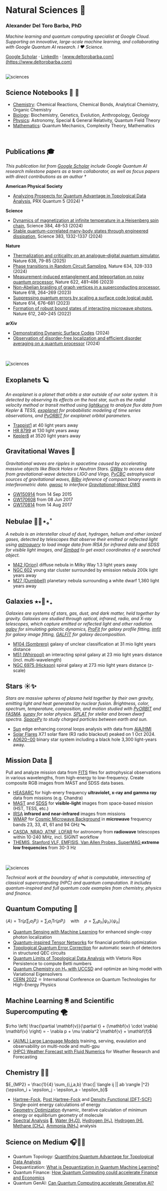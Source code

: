 # Natural Sciences 🌸

### Alexander Del Toro Barba, PhD

*Machine learning and quantum computing specialist at Google Cloud. Supporting on innovative, large-scale machine learning, and collaborating with Google Quantum AI research. I ❤️ Science.*

[Google Scholar](https://scholar.google.com/citations?hl=en&user=fddyK-wAAAAJ) $\cdot$ [LinkedIn](https://www.linkedin.com/in/deltorobarba/) $\cdot$ [www.deltorobarba.com](https://www.deltorobarba.com)

<br>

<img src="https://raw.githubusercontent.com/deltorobarba/repo/master/sciences_0000.png" alt="sciences">


## Science Notebooks 🍃 🎨
* [Chemistry](https://github.com/deltorobarba/sciences/blob/master/chemistry.ipynb): Chemical Reactions, Chemical Bonds, Analytical Chemistry, Organic Chemistry
* [Biology](https://github.com/deltorobarba/sciences/blob/master/biology.ipynb): Biochemistry, Genetics, Evolution, Anthropology, Geology
* [Physics](https://github.com/deltorobarba/sciences/blob/master/physics.ipynb): Astronomy, Special & General Relativity, Quantum Field Theory
* [Mathematics](https://github.com/deltorobarba/sciences/blob/master/maths.ipynb): Quantum Mechanics, Complexity Theory, Mathematics

<br>

## Publications 🎓

*This publication list from [Google Scholar](https://scholar.google.com/citations?hl=en&user=fddyK-wAAAAJ) include Google Quantum AI research milestone papers as a team collaborator, as well as focus papers with direct contributions as an author †*

**American Physical Society**
  * [Analyzing Prospects for Quantum Advantage in Topological Data Analysis](https://journals.aps.org/prxquantum/abstract/10.1103/PRXQuantum.5.010319), PRX Quantum 5 (2024) †

**Science**
  * [Dynamics of magnetization at infinite temperature in a Heisenberg spin chain](https://doi.org/10.1126/science.adi7877), Science 384, 48-53  (2024)
  * [Stable quantum-correlated many-body states through engineered dissipation](https://doi.org/10.1126/science.adh9932), Science 383, 1332-1337 (2024)

**Nature**
  * [Thermalization and criticality on an analogue–digital quantum simulator](https://doi.org/10.1038/s41586-024-08460-3), Nature 638, 79-85 (2025)
  * [Phase transitions in Random Circuit Sampling](https://doi.org/10.1038/s41586-024-07998-6), Nature 634, 328-333 (2024)
  * [Measurement-induced entanglement and teleportation on noisy quantum processor](https://doi.org/10.1038/s41586-023-06505-7), Nature 622, 481–486 (2023)
  * [Non-Abelian braiding of graph vertices in a superconducting processor](https://doi.org/10.1038/s41586-023-05954-4), Nature 618, 264–269 (2023)
  * [Suppressing quantum errors by scaling a surface code logical qubit](https://doi.org/10.1038/s41586-022-05434-1), Nature 614, 676–681 (2023)
  * [Formation of robust bound states of interacting microwave photons](https://doi.org/10.1038/s41586-022-05348-y), Nature 612, 240–245 (2022)

**arXiv**
  * [Demonstrating Dynamic Surface Codes](https://arxiv.org/abs/2412.14360) (2024)
  * [Observation of disorder-free localization and efficient disorder averaging on a quantum processor](https://arxiv.org/abs/2410.06557) (2024)

<br>


<br>
<img src="https://raw.githubusercontent.com/deltorobarba/repo/master/sciences_2000.png" alt="sciences">

## Exoplanets 🪐

*An exoplanet is a planet that orbits a star outside of our solar system. It is detected by observing its effects on the host star, such as the radial velocity method or transit method using [lightkurve](https://github.com/lightkurve/lightkurve) to analyze flux data from Kepler & TESS, [exoplanet](https://docs.exoplanet.codes/en/latest/) for probabilistic modeling of time series observations, and [PyORBIT](https://github.com/LucaMalavolta/PyORBIT) for exoplanet orbital parameters.*

* [Trappist1](https://github.com/deltorobarba/sciences/blob/master/exoplanet_trappist1.ipynb) at 40 light years away
* [HR 8799](https://github.com/deltorobarba/sciences/blob/master/exoplanet_HR8799.ipynb) at 130 light years away
* [Kepler8](https://github.com/deltorobarba/sciences/blob/master/exoplanet_kepler8.ipynb) at 3520 light years away

## Gravitational Waves 📡

*Gravitational waves are ripples in spacetime caused by accelerating massive objects like Black Holes or Neutron Stars. [GWpy](https://gwpy.github.io/docs/stable/) to access data from gravitational-wave detectors LIGO and Virgo, [PyCBC](https://pycbc.org/) astrophysical sources of gravitational waves, [Bilby](https://lscsoft.docs.ligo.org/bilby/) inference of compact binary events in interferometric data. [gwosc](https://gwosc.readthedocs.io/en/stable/) to interface [Gravitational-Wave OWS](https://gwosc.org)*

  * [GW150914](https://github.com/deltorobarba/sciences/blob/master/graviationalwave_GW150914.ipynb) from 14 Sep 2015
  * [GW170608](https://github.com/deltorobarba/sciences/blob/master/graviationalwave_GW170608.ipynb) from 08 Jun 2017
  * [GW170814](https://github.com/deltorobarba/sciences/blob/master/graviationalwave_GW170814.ipynb) from 14 Aug 2017

## Nebulae 🔭🫧⋆｡˚

*A nebula is an interstellar cloud of dust, hydrogen, helium and other ionized gases, detected by telescopes that observe their emitted or reflected light using [astroquery](https://astroquery.readthedocs.io/en/latest/) to load image data from IRSA for infrared data and SDSS for visible light images, and [Simbad](https://simbad.cds.unistra.fr/simbad/) to get exact coordinates of a searched object.*

  * [M42 (Orion)](https://github.com/deltorobarba/sciences/blob/master/nebula_M42.ipynb) diffuse nebula in Milky Way 1.3 light years away
  * [NGC 602](https://github.com/deltorobarba/sciences/blob/master/nebula_NGC_602.ipynb) young star cluster surrounded by emission nebula 200k light years away
  * [M27 (Dumbbell)](https://github.com/deltorobarba/sciences/blob/master/nebula_M27.ipynb)  planetary nebula surrounding a white dwarf 1,360 light years away

## Galaxies ⭑⋆🔭⋆₊

*Galaxies are systems of stars, gas, dust, and dark matter, held together by gravity. Galaxies are studied through optical, infrared, radio, and X-ray telescopes, which capture emitted or reflected light and other radiation. [galpy](https://docs.galpy.org/en/v1.10.0/) for simulating galactic dynamics, [ProFit](https://pypi.org/project/profit/) for galaxy profile fitting, [imfit](https://pyimfit.readthedocs.io/en/latest/overview.html) for galaxy image fitting, [GALFIT](https://users.obs.carnegiescience.edu/peng/work/galfit/galfit.html) for galaxy decomposition.*

  * [M104 (Sombrero)](https://github.com/deltorobarba/sciences/blob/master/galaxy_M104.ipynb) galaxy of unclear classification at 31 mio light years distance
  * [M51 (Whirpool)](https://github.com/deltorobarba/sciences/blob/master/galaxy_M51.ipynb) an interacting spiral galaxy at 23 mio light years distance (incl. multi-wavelength)
  * [NGC 6975 (Hickson)](https://github.com/deltorobarba/sciences/blob/master/galaxy_NGC_6975.ipynb) spiral galaxy at 273 mio light years distance (z-scale)

## Stars ☀️✨

*Stars are massive spheres of plasma held together by their own gravity, emitting light and heat generated by nuclear fusion. Brightness, color, spectrum, temperature, composition, and motion studied with [PyORBIT](https://github.com/LucaMalavolta/PyORBIT) and [FASMA](https://github.com/MariaTsantaki/FASMA-synthesis). [sunpy](https://sunpy.org) for solar physics. [SPLAT](https://pypi.org/project/splat/) for stellar and brown dwarf spectra. [SpacePy](https://spacepy.github.io/#getting-started) to study charged particles between earth and sun.*


  * [Sun](https://github.com/deltorobarba/sciences/blob/master/star_sun.ipynb) edge enhancing coronal loops analysis with data from [AIA/HMI](https://sdo.gsfc.nasa.gov/data/aiahmi/)
  * [Solar Flares](https://github.com/deltorobarba/sciences/blob/master/star_solarflare.ipynb) X7.1 solar flare (R3 radio blackout) peaked on 1 Oct 2024. 
  * [A0620−00](https://github.com/deltorobarba/sciences/blob/master/star_A0620_00.ipynb) binary star system including a black hole 3,300 light-years away.

## Mission Data 📂
Pull and analyze mission data from [FITS](https://github.com/deltorobarba/sciences/blob/master/missions_fits.ipynb) files for astrophysical observations in various wavelengths, from high-energy to low-frequency. Create composite RGB images from MAST and SDSS data bases.

  * [HEASARC](https://github.com/deltorobarba/sciences/blob/master/missions_heasarc.ipynb) for high-enery frequency **ultraviolet, x-ray and gamma ray** data from missions (e.g. Chandra)
  * [MAST](https://github.com/deltorobarba/sciences/blob/master/missions_mast.ipynb) and [SDSS](https://github.com/deltorobarba/sciences/blob/master/missions_sdss.ipynb) for **visible-light** images from space-based mission (HST, TESS, etc.)
  * [IRSA](https://github.com/deltorobarba/sciences/blob/master/missions_irsa.ipynb) **infrared and near-infrared** images from missions
  * [WMAP](https://map.gsfc.nasa.gov) for [Cosmic Microwave Background](https://github.com/deltorobarba/sciences/blob/master/cosmology_cmb.ipynb) in **microwave** frequency bands 23, 33, 41, 61 and 94 GHz 🛰️
  * [CASDA, NRAO, ATNF, LOFAR](https://github.com/deltorobarba/sciences/blob/master/missions_radio.ipynb) for astronomy from **radiowave** telescopes within 10-240 MHz, incl. SIGINT workflow
  * [THEMIS, Stanford VLF, EMFISIS, Van Allen Probes, SuperMAG ](https://github.com/deltorobarba/sciences/blob/master/missions_elf.ipynb) **extreme low frequencies** from 30-3 Hz

<br>  

<br>

<img src="https://raw.githubusercontent.com/deltorobarba/repo/master/quantum_000.jpg" alt="sciences">

*Technical work at the boundary of what is computable, intersecting of classical supercomputing (HPC) and quantum computation. It includes quantum-inspired and full quantum code examples from chemistry, physics and finance.*

## Quantum Computing 💎 

$\langle A \rangle = \text{Tr}(\rho \sum_i a_i P_i) = \sum_i a_i \text{Tr}(\rho P_i) \quad \text{with} \quad \rho = \sum_n p_n |\psi_n\rangle\langle\psi_n|$

* [Quantum Sensing with Machine Learning](https://github.com/deltorobarba/sciences/blob/master/quantumsensing.ipynb) for enhanced single-copy photon localization
* [Quantum-inspired Tensor Networks](https://github.com/deltorobarba/sciences/blob/master/tensornetworks.ipynb) for financial portfolio optimization
* [Topological Quantum Error Correction](https://github.com/deltorobarba/sciences/blob/master/tqec.ipynb) for automatic search of detectors in structured QEC circuits
* [Quantum Limits of Topological Data Analysis](https://github.com/deltorobarba/sciences/blob/master/tda.ipynb) with Vietoris Rips Persistence to compute Betti numbers
* [Quantum Chemistry on H₂ with UCCSD](https://github.com/deltorobarba/sciences/blob/master/quantum_chemistry.ipynb)  and optimize an Ising model with Variational Eigensolvers
* [CERN 2022](https://github.com/deltorobarba/sciences/blob/master/cern.ipynb) ⚛︎ International Conference on Quantum Technologies for High-Energy Physics

## Machine Learning 🖲️ and Scientific Supercomputing 🌪️

$\rho \left( \frac{\partial \mathbf{v}}{\partial t} + (\mathbf{v} \cdot \nabla) \mathbf{v} \right) = - \nabla p + \mu \nabla^2 \mathbf{v} + \mathbf{f}$

* [(AI/ML) Large Language Models](https://github.com/deltorobarba/sciences/blob/master/google.ipynb) training, serving, evaulation and observability on multi-node and multi-gpu
* [(HPC) Weather Forecast with Fluid Numerics](https://codelabs.developers.google.com/codelabs/wrf-on-slurm-gcp?hl=de#0) for Weather Research and Forecasting

## Chemistry 🧪🧬

$E_{MP2} = \frac{1}{4} \sum_{i,j,a,b} \frac{| \langle ij || ab \rangle |^2}{\epsilon_i + \epsilon_j - \epsilon_a - \epsilon_b}$

  * [Hartree-Fock](https://github.com/deltorobarba/sciences/blob/master/hartree_fock.ipynb), [Post Hartree-Fock](https://github.com/deltorobarba/sciences/blob/master/post_hartree_fock.ipynb) and [Density Functional (DFT-SCF)](https://github.com/deltorobarba/sciences/blob/master/dft_scf.ipynb) Single-point energy calculations of energy 
  * [Geometry Optimization](https://github.com/deltorobarba/sciences/blob/master/geometry_optimization.ipynb) dynamic, iterative calculation of minimum energy or equilibrium geometry of molecule
  * [Spectral Analysis](https://github.com/deltorobarba/sciences/blob/master/chemistry_spectral_analysis.ipynb) 🔬, [Water (H₂O)](https://github.com/deltorobarba/sciences/blob/master/chemistry_water_H2O.ipynb), [Hydrogen (H₂)](https://github.com/deltorobarba/sciences/blob/master/chemistry_hydrogen_H2.ipynb), [Hydrogen (H)](https://github.com/deltorobarba/sciences/blob/master/chemistry_hydrogen_H.ipynb), [Methane (CH₄)](https://github.com/deltorobarba/sciences/blob/master/chemistry_methane_CH4.ipynb), [Ammonia (NH₃)](https://github.com/deltorobarba/sciences/blob/master/chemistry_ammonia_NH3.ipynb) analysis

## Science on Medium 🎧📒🦋
* Quantum Topology: [Quantifying Quantum Advantage for Topological Data Analysis](https://medium.com/@deltorobarba/quantum-topological-data-analysis-the-most-powerful-quantum-machine-learning-algorithm-part-3-98789e961b62)
* Dequantization: [What is Dequantization in Quantum Machine Learning?](https://medium.com/@deltorobarba/what-is-dequantization-in-quantum-machine-learning-a3b4d5af0f0f)
* Quantum Finance: [How Quantum Computing could accelerate Finance and Economics](https://medium.com/@deltorobarba/how-quantum-computing-could-accelerate-finance-and-economics-80555e80f76b)
* Quantum GenAI: [Can Quantum Computing accelerate Generative AI?](https://medium.com/@deltorobarba/can-quantum-computing-accelerate-generative-ai-b1df36398ac5)

<br> 
